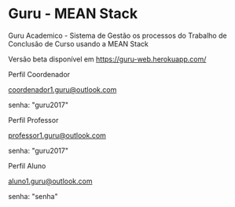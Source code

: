 # Guru - MEAN Stack
Guru Academico - Sistema de Gestão os processos do Trabalho de Conclusão de Curso usando a MEAN Stack

Versão beta disponível em https://guru-web.herokuapp.com/ 

Perfil Coordenador

coordenador1.guru@outlook.com

senha: "guru2017"

Perfil Professor

professor1.guru@outlook.com

senha: "guru2017"

Perfil Aluno

aluno1.guru@outlook.com

senha: "senha"
